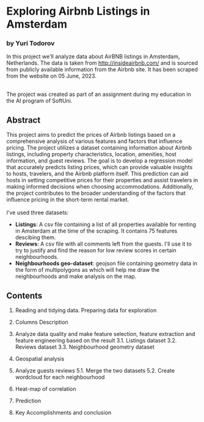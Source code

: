 # Exploring Airbnb Listings in Amsterdam
### by Yuri Todorov

In this project we'll analyze data about AirBNB listings in Amsterdam, Netherlands. The data is taken from http://insideairbnb.com/ and is sourced from publicly available information from the Airbnb site. It has been scraped from the website on 05 June, 2023.<br><br>

The project was created as part of an assignment during my education in the AI program of SoftUni. 

## Abstract 

This project aims to predict the prices of Airbnb listings based on a comprehensive analysis of various features and factors that influence pricing. The project utilizes a dataset containing information about Airbnb listings, including property characteristics, location, amenities, host information, and guest reviews. The goal is to develop a regression model that accurately predicts listing prices, which can provide valuable insights to hosts, travelers, and the Airbnb platform itself. This prediction can aid hosts in setting competitive prices for their properties and assist travelers in making informed decisions when choosing accommodations. Additionally, the project contributes to the broader understanding of the factors that influence pricing in the short-term rental market.<br><br>
I've used three datasets:
 - <b>Listings</b>: A csv file containing a list of all properties available for renting in Amsterdam at the time of the scraping. It contains 75 features descibing them.
 - <b>Reviews</b>: A csv file with all comments left from the guests. I'll use it to try to justify and find the reason for low review scores in certain neighbourhoods.
 - <b>Neighbourhoods geo-dataset</b>: geojson file containing geometry data in the form of multipolygons as  which will help me draw the neighbourhoods and make analysis on the map.

## Contents 

1. Reading and tidying data. Preparing data for exploration
2. Columns Description
3. Analyze data quality and make feature selection, feature extraction and feature engineering based on the result
    3.1. Listings dataset
    3.2. Reviews dataset
    3.3. Neighbourhood geometry dataset
4. Geospatial analysis
5. Analyze guests reviews
    5.1. Merge the two datasets 
    5.2. Create wordcloud for each neighbourhood
6. Heat-map of correlation  
7. Prediction

8. Key Accomplishments and conclusion
